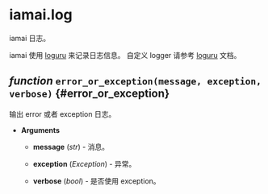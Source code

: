 # iamai.log

iamai 日志。

iamai 使用 [loguru](https://github.com/Delgan/loguru) 来记录日志信息。
自定义 logger 请参考 [loguru](https://github.com/Delgan/loguru) 文档。

## *function* `error_or_exception(message, exception, verbose)` {#error_or_exception}

输出 error 或者 exception 日志。

- **Arguments**

  - **message** (*str*) - 消息。

  - **exception** (*Exception*) - 异常。

  - **verbose** (*bool*) - 是否使用 exception。